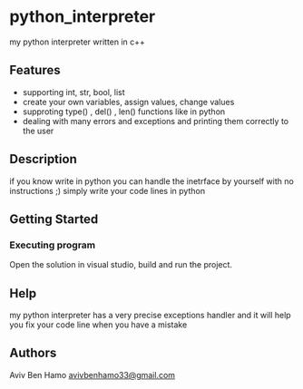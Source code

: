 # python_interpreter
my python interpreter written in c++

## Features
* supporting int, str, bool, list 
* create your own variables, assign values, change values
* supproting type() , del() , len() functions like in python
* dealing with many errors and exceptions and printing them correctly to the user

## Description
if you know write in python 
you can handle the inetrface
by yourself with no instructions ;) 
simply write your code lines in python

## Getting Started

### Executing program

Open the solution in visual studio, build and run the project.

## Help

my python interpreter has a very precise exceptions handler and it will help you fix your code line when you have a mistake

## Authors

Aviv Ben Hamo
avivbenhamo33@gmail.com
